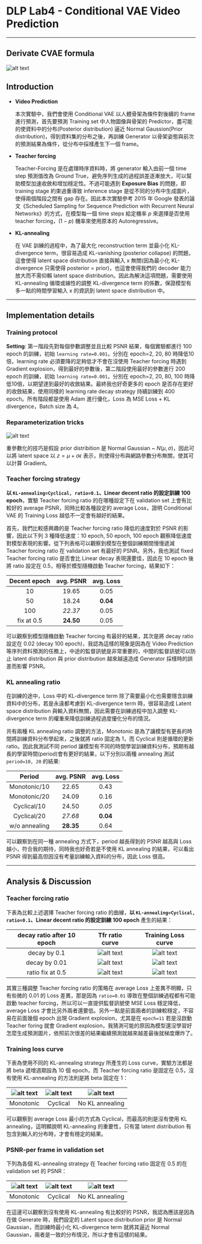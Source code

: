 # DLP Lab4 - Conditional VAE Video Prediction

---

## Derivate CVAE formula

![alt text](./att/CVAE.png)

## Introduction

- **Video Prediction**
  
    本次實驗中，我們會使用 Conditional VAE 以人體骨架為條件對後續的 frame 進行預測，首先要預測 Training set 中人物圖像與骨架的 Predictor，盡可能的使資料中的分布(Posterior distribution) 逼近 Normal Gaussion(Prior distribution)，得到資料集的分布之後，再訓練 Generator 以骨架姿態與前次的預測結果為條件，從分布中採樣產生下一個 frame。

- **Teacher forcing**

    Teacher-Forcing 是在處理時序資料時，將 generator 輸入由前一個 time step 預測值改為 Ground True，避免序列生成的過程誤差逐漸放大，可以幫助模型加速收斂和增加穩定性。不過可能遇到 **Exposure Bias** 的問題，即 training stage 約束過重導致 inference stage 是從不同的分布中生成圖片，使得兩個階段之間有 gap 存在。因此本次實驗參考 2015 年 Google 發表的論文《Scheduled Sampling for Sequence Prediction with Recurrent Neural Networks》的方式，在模型每一個 time steps 給定機率 $p$ 來選擇是否使用 teacher forcing，$(1-p)$ 機率來使用原本的 Autoregressive。

- **KL-annealing**

    在 VAE 訓練的過程中，為了最大化 reconstruction term 並最小化 KL-divergence term，很容易造成 KL-vanishing (posterior collapse) 的問題，這會使得 latent space distribution 直接與輸入 x 無關(因為最小化 KL-divergence 只需使得 posterior = prior)，也這會使得我們的 decoder 能力放大而不需仰賴 latent space distribution。因此為解決這項問題，需要使用 KL-annealing 循環或線性的調整 KL-divergence term 的係數，保證模型有多一點的時間學習輸入 x 的資訊到 latent space distribution 中。

---

## Implementation details

### Training protocol

**Setting**: 第一階段先對每個參數調整並且比較 PSNR 結果，每個實驗都進行 100 epoch 的訓練，初始 `learning rate=0.001`，分別在 epoch=2, 20, 80 時降低10倍，learning rate 必須要降的足夠低才不會在沒使用 Teacher forcing 時遇到 Gradient explosion，得到最好的參數後，第二階段使用最好的參數進行 200 epoch 的訓練，初始 `learning rate=0.001`，分別在 epoch=2, 20, 80, 100 時降低10倍，以期望達到最好的收斂結果。最終我也好奇更多的 epoch 是否存在更好的收斂結果，使用同樣的 learning rate decay strategy 持續訓練到 400 epoch。所有階段都是使用 Adam 進行優化，Loss 為 MSE Loss + KL divergence，Batch size 為 4。

### Reparameterization tricks

![alt text](./att/repa_code.png)

重參數化的技巧是假設 prior distribition 是 Normal Gaussian ~ $N(\mu,\sigma)$，因此可以將 latent space 以 $z=\mu+\sigma\epsilon$ 表示，則使得分布與網路參數分布無關，使其可以計算 Gradient。 

### Teacher forcing strategy

**以 `KL-annealing=Cyclical, ratio=0.1`、Linear decent ratio 的設定訓練 100 epoch**，實驗 Teacher forcing ratio 的在哪種設定下在 validation set 上會有比較好的 average PSNR，同時比較各種設定的 average Loss，證明 Conditional VAE 的 Training Loss 越低不一定會有越好的結果。

首先，我們比較感興趣的是 Teacher forcing ratio 降低的速度對於 PSNR 的影響，因此以下列 3 種降低速度：10 epoch, 50 epoch, 100 epoch 觀察降低速度對模型表現的影響。從下列表格可以觀察到模型在整個訓練期間慢慢遞減 Teacher forcing ratio 在 validation set 有最好的 PSNR。另外，我也測試 fixed Teacher forcing ratio 是否會比 Linear decay 表現還要佳，因此在 10 epoch 後將 ratio 設定在 0.5，相等於模型隨機啟動 Teacher forcing，結果如下：

| Decent epoch | avg. PSNR | avg. Loss | 
|:-----------: |:---------:|:---------:| 
|      10      |   19.65   |    0.05   | 
|      50      |   18.24   |  **0.04** | 
|     100      |  *22.37*  |    0.05   | 
|  fix at 0.5  | **24.50** |    0.05   | 

可以觀察到模型隨機啟動 Teacher forcing 有最好的結果，其次是將 decay ratio 設定在 0.02 (decay 100 epoch)，我認為這樣的現象是因為在 Video Prediction 等序列資料預測的任務上，中途的監督訊號是非常重要的，中間的監督訊號可以防止 latent distribution 與 prior distribution 越來越遠造成 Generator 採樣時的誤差而影響 PSNR。

### KL annealing ratio

在訓練的途中，Loss 中的 KL-divergence term 除了需要最小化也需要隱含訓練資料中的分布，若是永遠都考慮到 KL-divergence term 時，很容易造成 Latent space distribution 與輸入資料無關，因此需要在訓練過程中加入調整 KL-divergence term 的權重來降低訓練過程過度優化分布的情況。

共有兩種 KL annealing ratio 調整的方法，Monotonic 是為了讓模型有更長的時間將訓練資料分布學起來，之後就將 ratio 固定為 1，而 Cyclical 則是循環的更新 ratio。因此我測試不同 period 讓模型有不同的時間學習訓練資料分布，預期有越長的學習時間(period)會有更好的結果，以下分別以兩種 annealing 測試 `period=10, 20` 的結果:

|     Period    | avg. PSNR | avg. Loss | 
| :-----------: |:---------:|:---------:| 
| Monotonic/10  |   22.65   |    0.43   | 
| Monotonic/20  |   24.09   |    0.16   | 
| Cyclical/10   |   24.50   |   *0.05*  | 
| Cyclical/20   |  *27.68*  |  **0.04** | 
| w/o annealing | **28.35** |    0.64   |

可以觀察到在同一種 annealing 方式下，period 越長得到的 PSNR 越高與 Loss 越小，符合我的期待，同時我也好奇若是不使用 KL annealing 的結果，可以看出 PSNR 得到最高但因沒有考量訓練輸入資料的分布，因此 Loss 很高。

---

## Analysis & Discussion

### Teacher forcing ratio

下表為比較上述選擇 Teacher forcing ratio 的曲線，**以 `KL-annealing=Cyclical, ratio=0.1`、Linear decent ratio 的設定訓練 100 epoch** 產生的結果：

| decay ratio after 10 epoch | Tfr ratio curve | Training Loss curve |
|            :---:           |      :---:      |         :---:       |
|         decay by 0.1       | ![alt text](./att/Cyclical-10-1_TFr-1.0-10-0.1_epoch=100_Tfr.png) | ![alt text](./att/Cyclical-10-1_TFr-1.0-10-0.1_epoch=100_Loss.png) |
|         decay by 0.01      | ![alt text](./att/Cyclical-10-1_TFr-1.0-10-0.01_epoch=100_Tfr.png)| ![alt text](./att/Cyclical-10-1_TFr-1.0-10-0.01_epoch=100_Loss.png)|
|       ratio fix at 0.5     | ![alt text](./att/Cyclical-10-1_TFr-1.0-10-0.5_epoch=100_Tfr.png) | ![alt text](./att/Cyclical-10-1_TFr-1.0-10-0.5_epoch=100_Loss.png) |

其實三種調整 Teacher forcing ratio 的策略在 average Loss 上差異不明顯，只有些微的 0.01 的 Loss 差異，那是因為 `ratio=0.01` 導致在整個訓練過程都有可能啟動 teacher forcing，所以可以一直提供監督訊號使 MSE Loss 穩定降低，average Loss 才會比另外兩者還要低。另外一點是前面兩者的訓練較穩定，不容易在前面幾個 epoch 出現 Gradient explosion，尤其是在 `epoch=11` 若是沒啟動 Teacher foring 就會 Gradient explosion，我猜測可能的原因為模型還沒學習好怎麼生成預測圖片，依照前次很差的結果繼續預測就越來越差最後就梯度爆炸了。

### Training loss curve

下表為使用不同的 KL-annealing strategy 所產生的 Loss curve，實驗方法都是將 beta 遞增週期設為 10 個 epoch，而 Teacher forcing ratio 是固定在 0.5，沒有使用 KL-annealing 的方法則是將 beta 固定在 1：

| ![alt text](./att/Monotonic-10-1_TFr-1.0-10-0.5_epoch=100_Loss.png) | ![alt text](./att/Cyclical-10-1_TFr-1.0-10-0.5_epoch=100_Loss.png) | ![alt text](./att/nKL-10-1_TFr-1.0-10-0.5_epoch=100_Loss.png) |
|   :---:   |   :---:  |      :---:      |
| Monotonic | Cyclical | No KL annealing |

可以觀察到 average Loss 最小的方式為 Cyclical，而最高的則是沒有使用 KL annealing，這明顯說明 KL-annealing 的重要性，只有當 latent distribution 有包含到輸入的分布時，才會有穩定的結果。

### PSNR-per frame in validation set

下列為各個 KL-annealing strategy 在 Teacher forcing ratio 固定在 0.5 的在 validation set 的 PSNR：

| ![alt text](./att/Monotonic-10-1_TFr-1.0-10-0.5_epoch=100_PSNR.png) | ![alt text](./att/Cyclical-10-1_TFr-1.0-10-0.5_epoch=100_PSNR.png) | ![alt text](./att/nKL-10-1_TFr-1.0-10-0.5_epoch=100_PSNR.png) |
| :---: | :---: | :---: |
| Monotonic | Cyclical | No KL annealing |

在這邊可以觀察到沒有使用 KL-annealing 有比較好的 PSNR，我認為應該是因為在做 Generate 時，我們設定的 Latent space distribution prior 是 Normal Gaussian，而訓練時最小化 KL-divergence term 就將其逼近 Normal Gaussian，兩者是一致的分布情況，所以才會有這樣的結果。
